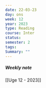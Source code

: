 ```yaml
---
date: 22-03-23
day: ons
week: 12
year: 2023
type: Reading
course: Inter
status: 
semester: 2
tags:
Summary: ""
---
```

##### Weekly note
[[Uge 12 - 2023]]
# 
